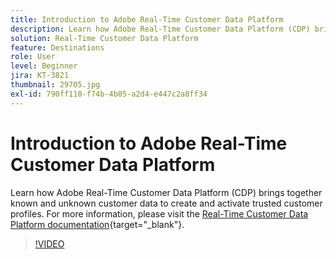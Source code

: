 ```yaml
---
title: Introduction to Adobe Real-Time Customer Data Platform
description: Learn how Adobe Real-Time Customer Data Platform (CDP) brings together known and unknown customer data to create and activate trusted customer profiles.
solution: Real-Time Customer Data Platform
feature: Destinations
role: User
level: Beginner
jira: KT-3821
thumbnail: 29705.jpg
exl-id: 790ff110-f74b-4b05-a2d4-e447c2a8ff34
---
```

# Introduction to Adobe Real-Time Customer Data Platform

Learn how Adobe Real-Time Customer Data Platform (CDP) brings together known and unknown customer data to create and activate trusted customer profiles. For more information, please visit the [Real-Time Customer Data Platform documentation](https://experienceleague.adobe.com/docs/experience-platform/rtcdp/overview.html){target="_blank"}.

>[!VIDEO](https://video.tv.adobe.com/v/3427742t1?learn=on&enablevpops)
